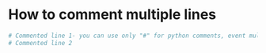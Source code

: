 # How to comment multiple lines

```python
# Commented line 1- you can use only "#" for python comments, event multiple lines :(
# Commented line 2
```


